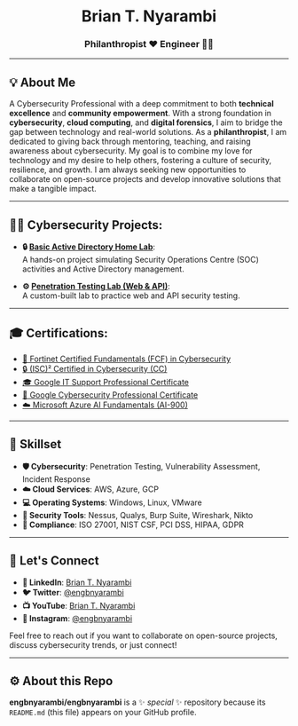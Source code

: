 # <div align="center">Brian T. Nyarambi</div>
### <div align="center">Philanthropist ❤️ Engineer 🧑‍💻</div>

---

## 💡 About Me

A Cybersecurity Professional with a deep commitment to both **technical excellence** and **community empowerment**. With a strong foundation in **cybersecurity**, **cloud computing**, and **digital forensics**, I aim to bridge the gap between technology and real-world solutions. As a **philanthropist**, I am dedicated to giving back through mentoring, teaching, and raising awareness about cybersecurity. My goal is to combine my love for technology and my desire to help others, fostering a culture of security, resilience, and growth. I am always seeking new opportunities to collaborate on open-source projects and develop innovative solutions that make a tangible impact.


---


## 👨‍💻 Cybersecurity Projects:

- **🔒 [Basic Active Directory Home Lab](https://github.com/engbnyarambi/Active-Directory-Home-Lab)**:  
  A hands-on project simulating Security Operations Centre (SOC) activities and Active Directory management.

- **⚙️ [Penetration Testing Lab (Web & API)](https://github.com/engbnyarambi/Penetration-Testing-Lab)**:  
  A custom-built lab to practice web and API security testing.


---

## 🎓 Certifications:

- [🏅 Fortinet Certified Fundamentals (FCF) in Cybersecurity](https://www.google.com)  
- [🔒 (ISC)² Certified in Cybersecurity (CC)](https://isc2.org)  
- [🎓 Google IT Support Professional Certificate](https://coursera.org)  
- [🔐 Google Cybersecurity Professional Certificate](https://coursera.org)  
- [☁️ Microsoft Azure AI Fundamentals (AI-900)](https://learn.microsoft.com/engbnyarambi)  


---

## 💼 Skillset

- **🛡️ Cybersecurity**: Penetration Testing, Vulnerability Assessment, Incident Response  
- **☁️ Cloud Services**: AWS, Azure, GCP  
- **💻 Operating Systems**: Windows, Linux, VMware  
- **🔧 Security Tools**: Nessus, Qualys, Burp Suite, Wireshark, Nikto 
- **📝 Compliance**: ISO 27001, NIST CSF, PCI DSS, HIPAA, GDPR


---

## 🤝 Let's Connect

- **🔗 LinkedIn**: [Brian T. Nyarambi](https://linkedin.com/in/engbnyarambi)  
- **🐦 Twitter**: [@engbnyarambi](https://twitter.com/engbnyarambi)  
- **📺 YouTube**: [Brian T. Nyarambi](https://www.youtube.com/c/engbnyarambi)  
- **📸 Instagram**: [@engbnyarambi](https://www.instagram.com/engbnyarambi)  

Feel free to reach out if you want to collaborate on open-source projects, discuss cybersecurity trends, or just connect!


---

## ⚙️ About this Repo

**engbnyarambi/engbnyarambi** is a ✨ _special_ ✨ repository because its `README.md` (this file) appears on your GitHub profile.

